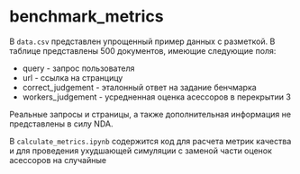 # benchmark_metrics

В ```data.csv``` представлен упрощенный пример данных с разметкой. В таблице представлены 500 документов, имеющие следующие поля:

- query - запрос пользователя
- url - ссылка на странцицу
- correct_judgement - эталонный ответ на задание бенчмарка
- workers_judgement - усредненная оценка асессоров в перекрытии 3

Реальные запросы и страницы, а также дополнительная информация не представлены в силу NDA.

В ```calculate_metrics.ipynb``` содержится код для расчета метрик качества и для проведения ухудшающей симуляции с заменой части оценок асессоров на случайные
